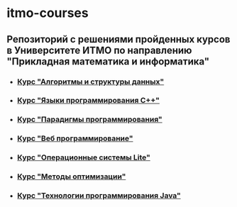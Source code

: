 # itmo-courses

## Репозиторий с решениями пройденных курсов в Университете ИТМО по направлению "Прикладная математика и информатика"

- ### <a href="algorithms-course">Курс "Алгоритмы и структуры данных"</a>
- ### <a href="cpp-course">Курс "Языки программирования C++"</a>
- ### <a href="paradigms-course">Курс "Парадигмы программирования"</a>
- ### <a href="https://github.com/DL4x/itmo-courses/tree/main/web-programming-course">Курс "Веб программирование"</a>
- ### <a href="https://github.com/DL4x/itmo-courses/tree/main/OS-course">Курс "Операционные системы Lite"</a>
- ### <a href="https://github.com/DL4x/itmo-courses/tree/main/optimization-methods-course">Курс "Методы оптимизации"</a>
- ### <a href="https://github.com/DL4x/itmo-courses/tree/main/java-course">Курс "Технологии программирования Java"</a>
